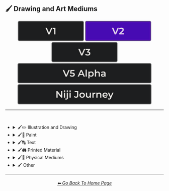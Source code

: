 <h2>🖌 Drawing and Art Mediums</h2>

<div align="center">

[<img src="/Images/Repo_Parts/Buttons/Version_Buttons/button_version_V1_inactive.webp?raw=true" alt="MidJourney V1" height="64" />](/Pages/MJ_V1/Style_Pages/Sphere/Drawing_and_Art_Mediums.md)
[<img src="/Images/Repo_Parts/Buttons/Version_Buttons/button_version_V2_active.webp?raw=true" alt="MidJourney V2" height="64" />](/Pages/MJ_V2/Style_Pages/Sphere/Drawing_and_Art_Mediums.md)
[<img src="/Images/Repo_Parts/Buttons/Version_Buttons/button_version_V3_inactive.webp?raw=true" alt="MidJourney V3" height="64" />](/Pages/MJ_V3/Style_Pages/Sphere/Drawing_and_Art_Mediums.md)
<br>
[<img src="/Images/Repo_Parts/Buttons/Version_Buttons/button_version_V5_Alpha_inactive_half.webp?raw=true" alt="MidJourney V5" height="64" />](/Pages/MJ_V5/Style_Pages/Just_The_Style/Drawing_and_Art_Mediums.md)
[<img src="/Images/Repo_Parts/Buttons/Version_Buttons/button_version_niji_inactive_half.webp?raw=true" alt="Niji Journey" height="64" />](/Pages/Niji_Journey/Style_Pages/Drawing_and_Art_Mediums.md)

</div>

<hr>
<br>


- <details><summary>🖌✏ Illustration and Drawing</summary><p>

  - <details><summary>✏🖼 Drawing Types</summary><p><div align="center">

	| Sketch | Drawing | Doodle |
	| :-: | :-: | :-: |
	| <img src="/Images/MJ_V2/MidJourney_Styles_(sphere)/sphere_drawing.webp?raw=true" width="256" /> | <img src="/Images/MJ_V2/MidJourney_Styles_(sphere)/sphere_sketch.webp?raw=true" width="256" /> | <img src="/Images/MJ_V2/MidJourney_Styles_(sphere)/sphere_Doodle.webp?raw=true" width="256" /> |
	
	<br>

	| Hand-Drawn | Hand-Written | Children’s Drawing |
	| :-: | :-: | :-: |
	| <img src="/Images/MJ_V2/MidJourney_Styles_(sphere)/sphere_hand-drawn.webp?raw=true" width="256" /> | <img src="/Images/MJ_V2/MidJourney_Styles_(sphere)/Wave_10/sphere_Hand-Written.webp?raw=true" width="256" /> | <img src="/Images/MJ_V2/MidJourney_Styles_(sphere)/sphere_Childrens_Drawing.webp?raw=true" width="256" /> |

	<br>

	| Masterpiece |
	| :-: |
	| <img src="/Images/MJ_V2/MidJourney_Styles_(sphere)/sphere_Masterpiece.webp?raw=true" width="256" /> |

	<br>

	| Dot Art | Pointillism | Stipple |
	| :-: | :-: | :-: |
	| <img src="/Images/MJ_V2/MidJourney_Styles_(sphere)/sphere_Dot_Art.webp?raw=true" width="256" /> | <img src="/Images/MJ_V2/MidJourney_Styles_(sphere)/sphere_pointillism.webp?raw=true" width="256" /> | <img src="/Images/MJ_V2/MidJourney_Styles_(sphere)/sphere_Stipple.webp?raw=true" width="256" /> |
	
	<br>

	| Line Art | Crosshatch | Etch-A-Sketch Drawing |
	| :-: | :-: | :-: |
	| <img src="/Images/MJ_V2/MidJourney_Styles_(sphere)/sphere_lineart.webp?raw=true" width="256" /> | <img src="/Images/MJ_V2/MidJourney_Styles_(sphere)/sphere_crosshatch.webp?raw=true" width="256" /> | <img src="/Images/MJ_V2/MidJourney_Styles_(sphere)/Wave_14/sphere_Etch-A-Sketch_Drawing.webp?raw=true" width="256" /> |
	
	<br>

	| Figure Drawing | Caricature |
	| :-: | :-: |
	| <img src="/Images/MJ_V2/MidJourney_Styles_(sphere)/Wave_9/sphere_Figure_drawing.webp?raw=true" width="256" /> | <img src="/Images/MJ_V2/MidJourney_Styles_(sphere)/Wave_11/sphere_Caricature.webp?raw=true" width="256" /> |

	<br>

	| Illustration | Storybook Illustration | Illustrated-Booklet |
	| :-: | :-: | :-: |
	| <img src="/Images/MJ_V2/MidJourney_Styles_(sphere)/sphere_illustration.webp?raw=true" width="256" /> | <img src="/Images/MJ_V2/MidJourney_Styles_(sphere)/sphere_Storybook_Illustration.webp?raw=true" width="256" /> | <img src="/Images/MJ_V2/MidJourney_Styles_(sphere)/sphere_Illustrated-Booklet.webp?raw=true" width="256" /> |

	<br>

	| Whimsical Illustration |
	| :-: |
	| <img src="/Images/MJ_V2/MidJourney_Styles_(sphere)/Wave_10/sphere_Whimsical_Illustration.webp?raw=true" width="256" /> |
	
	<br>

	| Assembly Drawing | Anatomical Drawing | Illuminated Manuscript |
	| :-: | :-: | :-: |
	| <img src="/Images/MJ_V2/MidJourney_Styles_(sphere)/sphere_AssemblyDrawing.webp?raw=true" width="256" /> | <img src="/Images/MJ_V2/MidJourney_Styles_(sphere)/sphere_AnatomicalDrawing.webp?raw=true" width="256" /> | <img src="/Images/MJ_V2/MidJourney_Styles_(sphere)/sphere_IlluminatedManuscript.webp?raw=true" width="256" /> |
	
	<br>

	| Visual Novel | Graphic Novel | Cartographic |
	| :-: | :-: | :-: |
	| <img src="/Images/MJ_V2/MidJourney_Styles_(sphere)/sphere_Visual_Novel.webp?raw=true" width="256" /> | <img src="/Images/MJ_V2/MidJourney_Styles_(sphere)/sphere_Graphic_Novel.webp?raw=true" width="256" /> | <img src="/Images/MJ_V2/MidJourney_Styles_(sphere)/sphere_Cartographic.webp?raw=true" width="256" /> |

	</div></p></details>


  - <details><summary>✏ Pencil and Graphite</summary><p><div align="center">

	| Pencil Art | Graphite | Charcoal Art |
	| :-: | :-: | :-: |
	| <img src="/Images/MJ_V2/MidJourney_Styles_(sphere)/sphere_pencilart.webp?raw=true" width="256" /> | <img src="/Images/MJ_V2/MidJourney_Styles_(sphere)/sphere_Graphite.webp?raw=true" width="256" /> | <img src="/Images/MJ_V2/MidJourney_Styles_(sphere)/sphere_charcoalart.webp?raw=true" width="256" /> |
	
	<br>
	
	| Colored Pencil | Grease Pencil |
	| :-: | :-: |
	| <img src="/Images/MJ_V2/MidJourney_Styles_(sphere)/sphere_coloredpencil.webp?raw=true" width="256" /> | <img src="/Images/MJ_V2/MidJourney_Styles_(sphere)/Wave_11/sphere_Grease_Pencil.webp?raw=true" width="256" /> |

	</div></p></details>


  - <details><summary>✏🖊 Ink</summary><p><div align="center">

	| Ink | Calligraphy | Ballpoint Pen |
	| :-: | :-: | :-: |
	| <img src="/Images/MJ_V2/MidJourney_Styles_(sphere)/sphere_ink.webp?raw=true" width="256" /> | <img src="/Images/MJ_V2/MidJourney_Styles_(sphere)/sphere_calligraphy.webp?raw=true" width="256" /> | <img src="/Images/MJ_V2/MidJourney_Styles_(sphere)/sphere_BallpointPen.webp?raw=true" width="256" /> |
	
	<br>
	
	| Fountain Pen | Fountain Pen Art | Gel Pen |
	| :-: | :-: | :-: |
	| <img src="/Images/MJ_V2/MidJourney_Styles_(sphere)/sphere_FountainPen.webp?raw=true" width="256" /> | <img src="/Images/MJ_V2/MidJourney_Styles_(sphere)/sphere_FountainPenArt.webp?raw=true" width="256" /> | <img src="/Images/MJ_V2/MidJourney_Styles_(sphere)/sphere_GelPen.webp?raw=true" width="256" /> |
	
	<br>

	| Conductive Ink | Flexographic Ink |
	| :-: | :-: |
	| <img src="/Images/MJ_V2/MidJourney_Styles_(sphere)/Wave_11/sphere_Conductive_Ink.webp?raw=true" width="256" /> | <img src="/Images/MJ_V2/MidJourney_Styles_(sphere)/Wave_11/sphere_Flexographic_Ink.webp?raw=true" width="256" /> |
	
	<br>
	
	| India Ink | Iron Gall Ink |
	| :-: | :-: |
	| <img src="/Images/MJ_V2/MidJourney_Styles_(sphere)/Wave_11/sphere_India_Ink.webp?raw=true" width="256" /> | <img src="/Images/MJ_V2/MidJourney_Styles_(sphere)/Wave_11/sphere_Iron_Gall_Ink.webp?raw=true" width="256" /> |
	
	<br>
	
	| Grease Pen | Marker Art |
	| :-: | :-: |
	| <img src="/Images/MJ_V2/MidJourney_Styles_(sphere)/Wave_11/sphere_Grease_Pen.webp?raw=true" width="256" /> | <img src="/Images/MJ_V2/MidJourney_Styles_(sphere)/sphere_markerart.webp?raw=true" width="256" /> |

	<br>
	
	| Dry-Erase Marker | Wet-Erase Marker | Whiteboard |
	| :-: | :-: | :-: |
	| <img src="/Images/MJ_V2/MidJourney_Styles_(sphere)/sphere_Dry-EraseMarker.webp?raw=true" width="256" /> | <img src="/Images/MJ_V2/MidJourney_Styles_(sphere)/sphere_Wet-EraseMarker.webp?raw=true" width="256" /> | <img src="/Images/MJ_V2/MidJourney_Styles_(sphere)/sphere_Whiteboard.webp?raw=true" width="256" /> |

	<br>

	| Viscosity Print |
	| :-: |
	| <img src="/Images/MJ_V2/MidJourney_Styles_(sphere)/Wave_9/sphere_Viscosity_Print.webp?raw=true" width="256" /> |

	</div></p></details>


  - <details><summary>✏🖍 Crayon, Chalk, and Pastel</summary><p><div align="center">

	| Crayon | Chalk | Pastel Art |
	| :-: | :-: | :-: |
	| <img src="/Images/MJ_V2/MidJourney_Styles_(sphere)/sphere_crayon.webp?raw=true" width="256" /> | <img src="/Images/MJ_V2/MidJourney_Styles_(sphere)/sphere_chalk.webp?raw=true" width="256" /> | <img src="/Images/MJ_V2/MidJourney_Styles_(sphere)/sphere_pastelart.webp?raw=true" width="256" /> |
	
	<br>
	
	| Blackboard | Chalkboard | Conte |
	| :-: | :-: | :-: |
	| <img src="/Images/MJ_V2/MidJourney_Styles_(sphere)/sphere_Blackboard.webp?raw=true" width="256" /> | <img src="/Images/MJ_V2/MidJourney_Styles_(sphere)/sphere_Chalkboard.webp?raw=true" width="256" /> | <img src="/Images/MJ_V2/MidJourney_Styles_(sphere)/sphere_conte.webp?raw=true" width="256" /> |

	</div></p></details>

  </p></details>


- <details><summary>🖌🎨 Paint</summary><p>

  - <details><summary>🎨🖼 Painting Types</summary><p><div align="center">

	| Painting | Canvas | Hard Edge Painting |
	| :-: | :-: | :-: |
	| <img src="/Images/MJ_V2/MidJourney_Styles_(sphere)/sphere_painting.webp?raw=true" width="256" /> | <img src="/Images/MJ_V2/MidJourney_Styles_(sphere)/sphere_Canvas.webp?raw=true" width="256" /> | <img src="/Images/MJ_V2/MidJourney_Styles_(sphere)/sphere_hardedgepainting.webp?raw=true" width="256" /> |
	
	<br>

	| Oil Painting | Tempera Painting | Acrylic Painting |
	| :-: | :-: | :-: |
	| <img src="/Images/MJ_V2/MidJourney_Styles_(sphere)/sphere_Oil_Painting.webp?raw=true" width="256" /> | <img src="/Images/MJ_V2/MidJourney_Styles_(sphere)/sphere_Tempera_Painting.webp?raw=true" width="256" /> | <img src="/Images/MJ_V2/MidJourney_Styles_(sphere)/sphere_Acrylic_Painting.webp?raw=true" width="256" /> |
	
	<br>
	
	
	| Watercolor Painting | Gouache Painting | Casein Painting |
	| :-: | :-: | :-: |
	| <img src="/Images/MJ_V2/MidJourney_Styles_(sphere)/sphere_Watercolor_Painting.webp?raw=true" width="256" /> | <img src="/Images/MJ_V2/MidJourney_Styles_(sphere)/sphere_Gouache_Painting.webp?raw=true" width="256" /> | <img src="/Images/MJ_V2/MidJourney_Styles_(sphere)/sphere_Casein_Painting.webp?raw=true" width="256" /> |
	
	<br>

	| Fresco Painting | Easel Painting | Wet Painting |
	| :-: | :-: | :-: |
	| <img src="/Images/MJ_V2/MidJourney_Styles_(sphere)/sphere_Fresco_Painting.webp?raw=true" width="256" /> | <img src="/Images/MJ_V2/MidJourney_Styles_(sphere)/sphere_Easel_Painting.webp?raw=true" width="256" /> | <img src="/Images/MJ_V2/MidJourney_Styles_(sphere)/sphere_Wet_Painting.webp?raw=true" width="256" /> |
	
	<br>
	
	| Detailed Painting | Speedpainting | Faux Painting |
	| :-: | :-: | :-: |
	| <img src="/Images/MJ_V2/MidJourney_Styles_(sphere)/sphere_Detailed_Painting.webp?raw=true" width="256" /> | <img src="/Images/MJ_V2/MidJourney_Styles_(sphere)/sphere_Speedpainting.webp?raw=true" width="256" /> | <img src="/Images/MJ_V2/MidJourney_Styles_(sphere)/sphere_Faux_Painting.webp?raw=true" width="256" /> |

	<br>

	| Color Field Painting | Scroll Painting |
	| :-: | :-: |
	| <img src="/Images/MJ_V2/MidJourney_Styles_(sphere)/sphere_colorfieldpainting.webp?raw=true" width="256" /> | <img src="/Images/MJ_V2/MidJourney_Styles_(sphere)/sphere_ScrollPainting.webp?raw=true" width="256" /> |

	<br>

	| Still Life | Still-Life |
	| :-: | :-: |
	| <img src="/Images/MJ_V2/MidJourney_Styles_(sphere)/sphere_Still_Life.webp?raw=true" width="256" /> | <img src="/Images/MJ_V2/MidJourney_Styles_(sphere)/sphere_still-life.webp?raw=true" width="256" /> |
	
	<br>

	| Fine Art | Modern Art |
	| :-: | :-: |
	| <img src="/Images/MJ_V2/MidJourney_Styles_(sphere)/sphere_FineArt.webp?raw=true" width="256" /> | <img src="/Images/MJ_V2/MidJourney_Styles_(sphere)/sphere_modernart.webp?raw=true" width="256" /> |
	
		
	<br>

	| Brushwork | Paintwork | Impasto |
	| :-: | :-: | :-: |
	| <img src="/Images/MJ_V2/MidJourney_Styles_(sphere)/sphere_Brushwork.webp?raw=true" width="256" /> | <img src="/Images/MJ_V2/MidJourney_Styles_(sphere)/Wave_12/sphere_Paintwork.webp?raw=true" width="256" /> | <img src="/Images/MJ_V2/MidJourney_Styles_(sphere)/Wave_14/sphere_Impasto.webp?raw=true" width="256" /> |

	<br>

	| Matte Painting | Encaustic Painting | Gond Painting |
	| :-: | :-: | :-: |
	| <img src="/Images/MJ_V2/MidJourney_Styles_(sphere)/Wave_10/sphere_Matte_Painting.webp?raw=true" width="256" /> | <img src="/Images/MJ_V2/MidJourney_Styles_(sphere)/Wave_11/sphere_Encaustic_Painting.webp?raw=true" width="256" /> | <img src="/Images/MJ_V2/MidJourney_Styles_(sphere)/Wave_11/sphere_Gond_Painting.webp?raw=true" width="256" /> |
	
	<br>

	| Chinese Painting | Ancient Roman Painting | Romanesque Painting |
	| :-: | :-: | :-: |
	| <img src="/Images/MJ_V2/MidJourney_Styles_(sphere)/sphere_Chinese_Painting.webp?raw=true" width="256" /> | <img src="/Images/MJ_V2/MidJourney_Styles_(sphere)/Wave_12/sphere_Ancient_Roman_Painting.webp?raw=true" width="256" /> | <img src="/Images/MJ_V2/MidJourney_Styles_(sphere)/Wave_12/sphere_Romanesque_Painting.webp?raw=true" width="256" /> |

	<br>

	| Tibetan Painting | Japanese Painting |
	| :-: | :-: |
	| <img src="/Images/MJ_V2/MidJourney_Styles_(sphere)/sphere_Tibetan_Painting.webp?raw=true" width="256" /> | <img src="/Images/MJ_V2/MidJourney_Styles_(sphere)/Wave_14/sphere_Japanese_Painting.webp?raw=true" width="256" /> |

	<br>

	| Warli Painting | Fayum Portrait | Caravaggio Painting |
	| :-: | :-: | :-: |
	| <img src="/Images/MJ_V2/MidJourney_Styles_(sphere)/Wave_11/sphere_Warli_Painting.webp?raw=true" width="256" /> | <img src="/Images/MJ_V2/MidJourney_Styles_(sphere)/Wave_12/sphere_Fayum_Portrait.webp?raw=true" width="256" /> | <img src="/Images/MJ_V2/MidJourney_Styles_(sphere)/Wave_14/sphere_Caravaggio_Painting.webp?raw=true" width="256" /> |
	
	<br>
	
	| Madhubani Painting | Kalamkari Painting | Phad Painting |
	| :-: | :-: | :-: |
	| <img src="/Images/MJ_V2/MidJourney_Styles_(sphere)/Wave_14/sphere_Madhubani_Painting.webp?raw=true" width="256" /> | <img src="/Images/MJ_V2/MidJourney_Styles_(sphere)/Wave_14/sphere_Kalamkari_Painting.webp?raw=true" width="256" /> | <img src="/Images/MJ_V2/MidJourney_Styles_(sphere)/Wave_14/sphere_Phad_Painting.webp?raw=true" width="256" /> |

	<br>

	| Paper-Marbling | Hydro-Dipping | Hydrodipped |
	| :-: | :-: | :-: |
	| <img src="/Images/MJ_V2/MidJourney_Styles_(sphere)/sphere_Paper-Marbling.webp?raw=true" width="256" /> | <img src="/Images/MJ_V2/MidJourney_Styles_(sphere)/sphere_Hydro-Dipping.webp?raw=true" width="256" /> | <img src="/Images/MJ_V2/MidJourney_Styles_(sphere)/sphere_Hydrodipped.webp?raw=true" width="256" /> |

	<br>
	
	| Panel Painting | Sand Painting |
	| :-: | :-: |
	| <img src="/Images/MJ_V2/MidJourney_Styles_(sphere)/sphere_Panel_Painting.webp?raw=true" width="256" /> | <img src="/Images/MJ_V2/MidJourney_Styles_(sphere)/sphere_Sand_Painting.webp?raw=true" width="256" /> |
	
	<br>
	
	| Plein-Air Painting | Action Painting | Miniature Painting |
	| :-: | :-: | :-: |
	| <img src="/Images/MJ_V2/MidJourney_Styles_(sphere)/sphere_Plein-Air_Painting.webp?raw=true" width="256" /> | <img src="/Images/MJ_V2/MidJourney_Styles_(sphere)/sphere_Action_Painting.webp?raw=true" width="256" /> | <img src="/Images/MJ_V2/MidJourney_Styles_(sphere)/sphere_Miniature_Painting.webp?raw=true" width="256" /> |
	
	<br>

	| Artwork | Mural | Street Art |
	| :-: | :-: | :-: |
	| <img src="/Images/MJ_V2/MidJourney_Styles_(sphere)/sphere_Artwork.webp?raw=true" width="256" /> | <img src="/Images/MJ_V2/MidJourney_Styles_(sphere)/sphere_Mural.webp?raw=true" width="256" /> | <img src="/Images/MJ_V2/MidJourney_Styles_(sphere)/sphere_Street_Art.webp?raw=true" width="256" /> |
	
	<br>
	
	| Cave Art | Rock Art | Sandpainting |
	| :-: | :-: | :-: |
	| <img src="/Images/MJ_V2/MidJourney_Styles_(sphere)/sphere_RockArt.webp?raw=true" width="256" /> | <img src="/Images/MJ_V2/MidJourney_Styles_(sphere)/sphere_CaveArt.webp?raw=true" width="256" /> | <img src="/Images/MJ_V2/MidJourney_Styles_(sphere)/Wave_9/sphere_Sandpainting.webp?raw=true" width="256" /> |

	<br>
	
	| Easter Egg | Egg Decorating |
	| :-: | :-: |
	| <img src="/Images/MJ_V2/MidJourney_Styles_(sphere)/sphere_EasterEgg.webp?raw=true" width="256" /> | <img src="/Images/MJ_V2/MidJourney_Styles_(sphere)/sphere_EggDecorating.webp?raw=true" width="256" /> |

	</div></p></details>


  - <details><summary>🎨 Paint Types</summary><p><div align="center">

	| Paint | Oil Paint | Tempera Paint |
	| :-: | :-: | :-: |
	| <img src="/Images/MJ_V2/MidJourney_Styles_(sphere)/sphere_paint.webp?raw=true" width="256" /> | <img src="/Images/MJ_V2/MidJourney_Styles_(sphere)/sphere_oilpaint.webp?raw=true" width="256" /> | <img src="/Images/MJ_V2/MidJourney_Styles_(sphere)/sphere_temperapaint.webp?raw=true" width="256" /> |
	
	<br>
	
	| Acrylic Paint | Gouache Paint | Watercolor |
	| :-: | :-: | :-: |
	| <img src="/Images/MJ_V2/MidJourney_Styles_(sphere)/sphere_acrylicpaint.webp?raw=true" width="256" /> | <img src="/Images/MJ_V2/MidJourney_Styles_(sphere)/sphere_gouachepaint.webp?raw=true" width="256" /> | <img src="/Images/MJ_V2/MidJourney_Styles_(sphere)/sphere_watercolor.webp?raw=true" width="256" /> |
	
	<br>

	| Wet Paint | Dripping Paint | Splatter Paint |
	| :-: | :-: | :-: |
	| <img src="/Images/MJ_V2/MidJourney_Styles_(sphere)/sphere_WetPaint.webp?raw=true" width="256" /> | <img src="/Images/MJ_V2/MidJourney_Styles_(sphere)/sphere_DrippingPaint.webp?raw=true" width="256" /> | <img src="/Images/MJ_V2/MidJourney_Styles_(sphere)/sphere_SplatterPaint.webp?raw=true" width="256" /> |
	
	<br>

	| Graffiti | Stencil Graffiti | Graffiti Tag |
	| :-: | :-: | :-: |
	| <img src="/Images/MJ_V2/MidJourney_Styles_(sphere)/sphere_Graffiti.webp?raw=true" width="256" /> | <img src="/Images/MJ_V2/MidJourney_Styles_(sphere)/sphere_Stencil_Graffiti.webp?raw=true" width="256" /> | <img src="/Images/MJ_V2/MidJourney_Styles_(sphere)/Wave_10/sphere_Graffiti_Tag.webp?raw=true" width="256" /> |

	<br>

	| Airbrush | 1980s Airbrush Art | Puffy Paint |
	| :-: | :-: | :-: |
	| <img src="/Images/MJ_V2/MidJourney_Styles_(sphere)/sphere_airbrush.webp?raw=true" width="256" /> | <img src="/Images/MJ_V2/MidJourney_Styles_(sphere)/sphere_1980sairbrushart.webp?raw=true" width="256" /> | <img src="/Images/MJ_V2/MidJourney_Styles_(sphere)/sphere_puffypaint.webp?raw=true" width="256" /> |
	
	<br>
	
	| Spray | Spray Paint | Glass Paint |
	| :-: | :-: | :-: |
	| <img src="/Images/MJ_V2/MidJourney_Styles_(sphere)/sphere_Spray.webp?raw=true" width="256" /> | <img src="/Images/MJ_V2/MidJourney_Styles_(sphere)/sphere_spraypaint.webp?raw=true" width="256" /> | <img src="/Images/MJ_V2/MidJourney_Styles_(sphere)/sphere_glasspaint.webp?raw=true" width="256" /> |
	
	<br>

	| Blacklight Paint | Casein Paint | Coffee Paint |
	| :-: | :-: | :-: |
	| <img src="/Images/MJ_V2/MidJourney_Styles_(sphere)/Wave_11/sphere_Blacklight_Paint.webp?raw=true" width="256" /> | <img src="/Images/MJ_V2/MidJourney_Styles_(sphere)/Wave_11/sphere_Casein_Paint.webp?raw=true" width="256" /> | <img src="/Images/MJ_V2/MidJourney_Styles_(sphere)/sphere_Coffee_Paint.webp?raw=true" width="256" /> |

	</div></p></details>

  </p></details>


- <details><summary>🖌🔠 Text</summary><p><div align="center">

	| Text | Typeface | Font |
	| :-: | :-: | :-: |
	| <img src="/Images/MJ_V2/MidJourney_Styles_(sphere)/sphere_Text.webp?raw=true" width="256" /> | <img src="/Images/MJ_V2/MidJourney_Styles_(sphere)/sphere_Typeface.webp?raw=true" width="256" /> | <img src="/Images/MJ_V2/MidJourney_Styles_(sphere)/sphere_Font.webp?raw=true" width="256" /> |

	<br>

	| Letters | Written Letters | Written Letters "Hello" |
	| :-: | :-: | :-: |
	| <img src="/Images/MJ_V2/MidJourney_Styles_(sphere)/sphere_Letters.webp?raw=true" width="256" /> | <img src="/Images/MJ_V2/MidJourney_Styles_(sphere)/sphere_Written_Letters.webp?raw=true" width="256" /> | <img src="/Images/MJ_V2/MidJourney_Styles_(sphere)/sphere_Written_Letters_Hello.webp?raw=true" width="256" /> |
	
	<br>
	
	| Written Words | Written Words "Hello" |
	| :-: | :-: |
	| <img src="/Images/MJ_V2/MidJourney_Styles_(sphere)/sphere_Written_Words.webp?raw=true" width="256" /> | <img src="/Images/MJ_V2/MidJourney_Styles_(sphere)/sphere_Written_Words_Hello.webp?raw=true" width="256" /> |
	
	<br>
	
	| Words | Words "Hello" |
	| :-: | :-: |
	| <img src="/Images/MJ_V2/MidJourney_Styles_(sphere)/sphere_Words.webp?raw=true" width="256" /> | <img src="/Images/MJ_V2/MidJourney_Styles_(sphere)/sphere_Words_Hello.webp?raw=true" width="256" /> |
	
	<br>
	
	| Lexemes | Lexemes "Hello" | Graphemes |
	| :-: | :-: | :-: |
	| <img src="/Images/MJ_V2/MidJourney_Styles_(sphere)/sphere_Lexemes.webp?raw=true" width="256" /> | <img src="/Images/MJ_V2/MidJourney_Styles_(sphere)/sphere_Lexemes_Hello.webp?raw=true" width="256" /> | <img src="/Images/MJ_V2/MidJourney_Styles_(sphere)/sphere_Graphemes.webp?raw=true" width="256" /> |

	<br>
	
	| Says | Says Hello | Says "Hello" |
	| :-: | :-: | :-: |
	| <img src="/Images/MJ_V2/MidJourney_Styles_(sphere)/sphere_Says.webp?raw=true" width="256" /> | <img src="/Images/MJ_V2/MidJourney_Styles_(sphere)/sphere_SaysHello.webp?raw=true" width="256" /> | <img src="/Images/MJ_V2/MidJourney_Styles_(sphere)/sphere_SaysHello (2).webp?raw=true" width="256" /> |
	
	<br>
	
	| Says 'Hello' | Caption | Caption "Hello" |
	| :-: | :-: | :-: |
	| <img src="/Images/MJ_V2/MidJourney_Styles_(sphere)/sphere_SaysHello (3).webp?raw=true" width="256" /> | <img src="/Images/MJ_V2/MidJourney_Styles_(sphere)/sphere_Caption.webp?raw=true" width="256" /> | <img src="/Images/MJ_V2/MidJourney_Styles_(sphere)/sphere_Caption_Hello.webp?raw=true" width="256" /> |

	</div></p></details>


- <details><summary>🖌🖨 Printed Material</summary><p>

  - <details><summary>🖨📄 Print Types</summary><p><div align="center">

	| Print | Printed | 3D Printed |
	| :-: | :-: | :-: |
	| <img src="/Images/MJ_V2/MidJourney_Styles_(sphere)/Wave_11/sphere_Print.webp?raw=true" width="256" /> | <img src="/Images/MJ_V2/MidJourney_Styles_(sphere)/Wave_11/sphere_Printed.webp?raw=true" width="256" /> | <img src="/Images/MJ_V2/MidJourney_Styles_(sphere)/Wave_11/sphere_3D_Printed.webp?raw=true" width="256" /> |
	
	<br>
	
	| Inkjet Printed | Laser Printed |
	| :-: | :-: |
	| <img src="/Images/MJ_V2/MidJourney_Styles_(sphere)/Wave_11/sphere_Inkjet_Printed.webp?raw=true" width="256" /> | <img src="/Images/MJ_V2/MidJourney_Styles_(sphere)/Wave_11/sphere_Laser_Printed.webp?raw=true" width="256" /> |
	
	<br>

	| Edge-To-Edge Photographic Print |
	| :-: |
	| <img src="/Images/MJ_V2/MidJourney_Styles_(sphere)/Wave_14/sphere_Edge-To-Edge_Photographic_Print.webp?raw=true" width="256" /> |

	<br>

	| Concept Art | Logo |
	| :-: | :-: |
	| <img src="/Images/MJ_V2/MidJourney_Styles_(sphere)/sphere_conceptart.webp?raw=true" width="256" /> | <img src="/Images/MJ_V2/MidJourney_Styles_(sphere)/sphere_logo.webp?raw=true" width="256" /> |
	
	<br>

	| Album Art |
	| :-: |
	| <img src="/Images/MJ_V2/MidJourney_Styles_(sphere)/sphere_Album_Art.webp?raw=true" width="256" /> |
	
	<br>

	| Newspaper | Newsprint |
	| :-: | :-: |
	| <img src="/Images/MJ_V2/MidJourney_Styles_(sphere)/sphere_newspaper.webp?raw=true" width="256" /> | <img src="/Images/MJ_V2/MidJourney_Styles_(sphere)/sphere_Newsprint.webp?raw=true" width="256" /> |

	<br>
	
	| Risograph | Lithography | Flexography |
	| :-: | :-: | :-: |
	| <img src="/Images/MJ_V2/MidJourney_Styles_(sphere)/sphere_risograph.webp?raw=true" width="256" /> | <img src="/Images/MJ_V2/MidJourney_Styles_(sphere)/sphere_lithography.webp?raw=true" width="256" /> | <img src="/Images/MJ_V2/MidJourney_Styles_(sphere)/Wave_9/sphere_Flexography.webp?raw=true" width="256" /> |

	<br>

	| Transfer Printing | Monotype |
	| :-: | :-: |
	| <img src="/Images/MJ_V2/MidJourney_Styles_(sphere)/Wave_9/sphere_Transfer_Printing.webp?raw=true" width="256" /> | <img src="/Images/MJ_V2/MidJourney_Styles_(sphere)/Wave_14/sphere_Monotype.webp?raw=true" width="256" /> |

	<br>
	
	| Blueprint | Sticker | Watermark |
	| :-: | :-: | :-: |
	| <img src="/Images/MJ_V2/MidJourney_Styles_(sphere)/sphere_blueprint.webp?raw=true" width="256" /> | <img src="/Images/MJ_V2/MidJourney_Styles_(sphere)/sphere_Sticker.webp?raw=true" width="256" /> | <img src="/Images/MJ_V2/MidJourney_Styles_(sphere)/sphere_Watermark.webp?raw=true" width="256" /> |
	
	<br>
	
	| Barcode | QR Code |
	| :-: | :-: |
	| <img src="/Images/MJ_V2/MidJourney_Styles_(sphere)/sphere_Barcode.webp?raw=true" width="256" /> | <img src="/Images/MJ_V2/MidJourney_Styles_(sphere)/sphere_QR_Code.webp?raw=true" width="256" /> |

	</div></p></details>


  - <details><summary>🖨🟫 Block Printing</summary><p><div align="center">

	| Block Printing |
	| :-: |
	| <img src="/Images/MJ_V2/MidJourney_Styles_(sphere)/sphere_blockprinting.webp?raw=true" width="256" /> |

	<br>

	| Bagh Print | Bagru Print |
	| :-: | :-: |
	| <img src="/Images/MJ_V2/MidJourney_Styles_(sphere)/Wave_9/sphere_Bagh_Print.webp?raw=true" width="256" /> | <img src="/Images/MJ_V2/MidJourney_Styles_(sphere)/Wave_9/sphere_Bagru_Print.webp?raw=true" width="256" /> |

	</div></p></details>

  - <details><summary>🖨🃏 Cards and Stamps</summary><p><div align="center">

	| Stamp | Postage Stamp | Business Card |
	| :-: | :-: | :-: |
	| <img src="/Images/MJ_V2/MidJourney_Styles_(sphere)/sphere_stamp.webp?raw=true" width="256" /> | <img src="/Images/MJ_V2/MidJourney_Styles_(sphere)/sphere_PostageStamp.webp?raw=true" width="256" /> | <img src="/Images/MJ_V2/MidJourney_Styles_(sphere)/sphere_Business_Card.webp?raw=true" width="256" /> |
	
	<br>
	
	| Pokemon Card | Pokémon Card | Tarot Card |
	| :-: | :-: | :-: |
	| <img src="/Images/MJ_V2/MidJourney_Styles_(sphere)/sphere_Pokemon_Card.webp?raw=true" width="256" /> | <img src="/Images/MJ_V2/MidJourney_Styles_(sphere)/sphere_Pokemon_Card (2).webp?raw=true" width="256" /> | <img src="/Images/MJ_V2/MidJourney_Styles_(sphere)/Wave_14/sphere_Tarot_Card.webp?raw=true" width="256" /> |

	</div></p></details>


  - <details><summary>🖨📚 Books and Posters</summary><p><div align="center">

	| Magazine | Comic Book | Underground Comix |
	| :-: | :-: | :-: |
	| <img src="/Images/MJ_V2/MidJourney_Styles_(sphere)/sphere_magazine.webp?raw=true" width="256" /> | <img src="/Images/MJ_V2/MidJourney_Styles_(sphere)/sphere_ComicBook.webp?raw=true" width="256" /> | <img src="/Images/MJ_V2/MidJourney_Styles_(sphere)/Wave_14/sphere_Underground_Comix.webp?raw=true" width="256" /> |
	
	<br>
	
	| Pop-up Book | Kids Book |
	| :-: | :-: |
	| <img src="/Images/MJ_V2/MidJourney_Styles_(sphere)/sphere_Pop-up_Book.webp?raw=true" width="256" /> | <img src="/Images/MJ_V2/MidJourney_Styles_(sphere)/Wave_10/sphere_Kids_Book.webp?raw=true" width="256" /> |

	<br>

	| Booklet | Instruction Manual | IKEA Guide |
	| :-: | :-: | :-: |
	| <img src="/Images/MJ_V2/MidJourney_Styles_(sphere)/sphere_Booklet.webp?raw=true" width="256" /> | <img src="/Images/MJ_V2/MidJourney_Styles_(sphere)/Wave_9/sphere_Instruction_Manual.webp?raw=true" width="256" /> | <img src="/Images/MJ_V2/MidJourney_Styles_(sphere)/Wave_9/sphere_IKEA_Guide.webp?raw=true" width="256" /> |

	<br>

	| Poster | Movie Poster | Concert Poster |
	| :-: | :-: | :-: |
	| <img src="/Images/MJ_V2/MidJourney_Styles_(sphere)/sphere_Poster.webp?raw=true" width="256" /> | <img src="/Images/MJ_V2/MidJourney_Styles_(sphere)/sphere_Movie_Poster.webp?raw=true" width="256" /> | <img src="/Images/MJ_V2/MidJourney_Styles_(sphere)/sphere_Concert_Poster.webp?raw=true" width="256" /> |

	</div></p></details>

  </p></details>


- <details><summary>🖌🎲 Physical Mediums</summary><p>

  - <details><summary>🎲📄 Origami</summary><p><div align="center">

	| Origami | Rigid Origami | Modular Origami |
	| :-: | :-: | :-: |
	| <img src="/Images/MJ_V2/MidJourney_Styles_(sphere)/sphere_Origami.webp?raw=true" width="256" /> | <img src="/Images/MJ_V2/MidJourney_Styles_(sphere)/sphere_RigidOrigami.webp?raw=true" width="256" /> | <img src="/Images/MJ_V2/MidJourney_Styles_(sphere)/sphere_ModularOrigami.webp?raw=true" width="256" /> |
	
	<br>
	
	| Kirigami | Moneygami | Wet-Folding |
	| :-: | :-: | :-: |
	| <img src="/Images/MJ_V2/MidJourney_Styles_(sphere)/sphere_Kirigami.webp?raw=true" width="256" /> | <img src="/Images/MJ_V2/MidJourney_Styles_(sphere)/sphere_Moneygami.webp?raw=true" width="256" /> | <img src="/Images/MJ_V2/MidJourney_Styles_(sphere)/sphere_Wet-Folding.webp?raw=true" width="256" /> |
	
	<br>
	
	| Iris-Folding | Chinese Paper Art | Sonobe |
	| :-: | :-: | :-: |
	| <img src="/Images/MJ_V2/MidJourney_Styles_(sphere)/sphere_Iris-Folding.webp?raw=true" width="256" /> | <img src="/Images/MJ_V2/MidJourney_Styles_(sphere)/sphere_Chinese_Paper_Art.webp?raw=true" width="256" /> | <img src="/Images/MJ_V2/MidJourney_Styles_(sphere)/sphere_Sonobe.webp?raw=true" width="256" /> 

	</div></p></details>


  - <details><summary>🎲🀣 Mosaic</summary><p><div align="center">

	| Mosaic | Micromosaic | Glass Mosaic |
	| :-: | :-: | :-: |
	| <img src="/Images/MJ_V2/MidJourney_Styles_(sphere)/sphere_Mosaic.webp?raw=true" width="256" /> | <img src="/Images/MJ_V2/MidJourney_Styles_(sphere)/sphere_Micromosaic.webp?raw=true" width="256" /> | <img src="/Images/MJ_V2/MidJourney_Styles_(sphere)/sphere_GlassMosaic.webp?raw=true" width="256" /> |
	
	<br>
	
	| Photographic Mosaic | Impressionist Mosaic |
	| :-: | :-: |
	| <img src="/Images/MJ_V2/MidJourney_Styles_(sphere)/sphere_PhotographicMosaic.webp?raw=true" width="256" /> | <img src="/Images/MJ_V2/MidJourney_Styles_(sphere)/sphere_ImpressionistMosaic.webp?raw=true" width="256" /> |

	<br>

	| Pietra Dura | Encaustic Tile |
	| :-: | :-: |
	| <img src="/Images/MJ_V2/MidJourney_Styles_(sphere)/Wave_9/sphere_Pietra_Dura.webp?raw=true" width="256" /> | <img src="/Images/MJ_V2/MidJourney_Styles_(sphere)/Wave_9/sphere_Encaustic_Tile.webp?raw=true" width="256" /> |

	<br>
	
	| Ancient Roman Mosaic |
	| :-: |
	| <img src="/Images/MJ_V2/MidJourney_Styles_(sphere)/Wave_12/sphere_Ancient_Roman_Mosaic.webp?raw=true" width="256" /> |

	</div></p></details>


  - <details><summary>🎲🖼 Framed, Banner, and Decal</summary><p><div align="center">

	| Frame | Framed |
	| :-: | :-: |
	| <img src="/Images/MJ_V2/MidJourney_Styles_(sphere)/sphere_Frame.webp?raw=true" width="256" /> | <img src="/Images/MJ_V2/MidJourney_Styles_(sphere)/sphere_Framed.webp?raw=true" width="256" /> |
	
	<br>
	
	| Wooden Frame | Wooden Framed |
	| :-: | :-: |
	| <img src="/Images/MJ_V2/MidJourney_Styles_(sphere)/sphere_WoodenFrame.webp?raw=true" width="256" /> | <img src="/Images/MJ_V2/MidJourney_Styles_(sphere)/sphere_WoodenFramed.webp?raw=true" width="256" /> |
	
	<br>
	
	| Banner |
	| :-: |
	| <img src="/Images/MJ_V2/MidJourney_Styles_(sphere)/sphere_Banner.webp?raw=true" width="256" /> |

	<br>

	| Sign | Signage |
	| :-: | :-: |
	| <img src="/Images/MJ_V2/MidJourney_Styles_(sphere)/Wave_13/sphere_Sign.webp?raw=true" width="256" /> | <img src="/Images/MJ_V2/MidJourney_Styles_(sphere)/sphere_Signage.webp?raw=true" width="256" /> |

	<br>

	| Decal | Wall Decal |
	| :-: | :-: |
	| <img src="/Images/MJ_V2/MidJourney_Styles_(sphere)/Wave_13/sphere_Decal.webp?raw=true" width="256" /> | <img src="/Images/MJ_V2/MidJourney_Styles_(sphere)/sphere_WallDecal.webp?raw=true" width="256" /> |

	<br>
	
	| Tapestry | Bayeux Tapestry | In The Style of Bayeux Tapestry |
	| :-: | :-: | :-: |
	| <img src="/Images/MJ_V2/MidJourney_Styles_(sphere)/Wave_12/sphere_Tapestry.webp?raw=true" width="256" /> | <img src="/Images/MJ_V2/MidJourney_Styles_(sphere)/Wave_12/sphere_Bayeux_Tapestry.webp?raw=true" width="256" /> | <img src="/Images/MJ_V2/MidJourney_Styles_(sphere)/Wave_12/sphere_in_the_style_of_Bayeux_Tapestry.webp?raw=true" width="256" /> |
	
	<br>
	
	| Minoan Mural |
	| :-: |
	| <img src="/Images/MJ_V2/MidJourney_Styles_(sphere)/Wave_12/sphere_Minoan_Mural.webp?raw=true" width="256" /> |

	</div></p></details>

  - <details><summary>🎲🗿 Carving, Etching, and Modeling</summary><p><div align="center">

	| Carving | Pyrography | Etching |
	| :-: | :-: | :-: |
	| <img src="/Images/MJ_V2/MidJourney_Styles_(sphere)/sphere_Carving.webp?raw=true" width="256" /> | <img src="/Images/MJ_V2/MidJourney_Styles_(sphere)/sphere_Pyrography.webp?raw=true" width="256" /> | <img src="/Images/MJ_V2/MidJourney_Styles_(sphere)/sphere_etching.webp?raw=true" width="256" /> |
	
	<br>

	| Model | Modeling |
	| :-: | :-: |
	| <img src="/Images/MJ_V2/MidJourney_Styles_(sphere)/Wave_9/sphere_Model.webp?raw=true" width="256" /> | <img src="/Images/MJ_V2/MidJourney_Styles_(sphere)/Wave_9/sphere_Modeling.webp?raw=true" width="256" /> |

	<br>

	| Sculpture | Mayan Sculpture |
	| :-: | :-: |
	| <img src="/Images/MJ_V2/MidJourney_Styles_(sphere)/Wave_14/sphere_Sculpture.webp?raw=true" width="256" /> | <img src="/Images/MJ_V2/MidJourney_Styles_(sphere)/Wave_12/sphere_Mayan_Sculpture.webp?raw=true" width="256" /> |

	<br>
	
	| Whittling | Woodcut |
	| :-: | :-: |
	| <img src="/Images/MJ_V2/MidJourney_Styles_(sphere)/sphere_Whittling.webp?raw=true" width="256" /> | <img src="/Images/MJ_V2/MidJourney_Styles_(sphere)/Wave_14/sphere_Woodcut.webp?raw=true" width="256" /> |

	<br>

	| Wood-Carving | Woodturning |
	| :-: | :-: |
	| <img src="/Images/MJ_V2/MidJourney_Styles_(sphere)/sphere_Wood-Carving.webp?raw=true" width="256" /> | <img src="/Images/MJ_V2/MidJourney_Styles_(sphere)/Wave_9/sphere_Woodturning.webp?raw=true" width="256" /> |

	<br>

	| Chip-Carving | Chip-Work |
	| :-: | :-: |
	| <img src="/Images/MJ_V2/MidJourney_Styles_(sphere)/sphere_Chip-Carving.webp?raw=true" width="256" /> | <img src="/Images/MJ_V2/MidJourney_Styles_(sphere)/sphere_Chip-Work.webp?raw=true" width="256" /> |
	
	<br>
	
	| Chainsaw-Carving | Lath Art | Laser-Cut |
	| :-: | :-: | :-: |
	| <img src="/Images/MJ_V2/MidJourney_Styles_(sphere)/Wave_11/sphere_Chainsaw-Carving.webp?raw=true" width="256" /> | <img src="/Images/MJ_V2/MidJourney_Styles_(sphere)/Wave_11/sphere_Lath_Art.webp?raw=true" width="256" /> | <img src="/Images/MJ_V2/MidJourney_Styles_(sphere)/Wave_12/sphere_Laser-Cut.webp?raw=true" width="256" /> |

	<br>

	| Bentwood | Woodblock Print | Intarsia |
	| :-: | :-: | :-: |
	| <img src="/Images/MJ_V2/MidJourney_Styles_(sphere)/Wave_9/sphere_Bentwood.webp?raw=true" width="256" /> | <img src="/Images/MJ_V2/MidJourney_Styles_(sphere)/Wave_9/sphere_Woodblock_Print.webp?raw=true" width="256" /> | <img src="/Images/MJ_V2/MidJourney_Styles_(sphere)/Wave_9/sphere_Intarsia.webp?raw=true" width="256" /> |


	<br>

	| Marquetry | Wood Marquetry | Straw Marquetry |
	| :-: | :-: | :-: |
	| <img src="/Images/MJ_V2/MidJourney_Styles_(sphere)/Wave_9/sphere_Marquetry.webp?raw=true" width="256" /> | <img src="/Images/MJ_V2/MidJourney_Styles_(sphere)/sphere_Wood_Marquetry.webp?raw=true" width="256" /> | <img src="/Images/MJ_V2/MidJourney_Styles_(sphere)/sphere_Straw_Marquetry.webp?raw=true" width="256" /> |

	<br>

	| Scrimshaw | Sgraffito |
	| :-: | :-: |
	| <img src="/Images/MJ_V2/MidJourney_Styles_(sphere)/sphere_Scrimshaw.webp?raw=true" width="256" /> | <img src="/Images/MJ_V2/MidJourney_Styles_(sphere)/sphere_Sgraffito.webp?raw=true" width="256" /> |

	<br>

	| Hardstone Carving | Leather Crafting |
	| :-: | :-: |
	| <img src="/Images/MJ_V2/MidJourney_Styles_(sphere)/sphere_Hardstone_Carving.webp?raw=true" width="256" /> | <img src="/Images/MJ_V2/MidJourney_Styles_(sphere)/sphere_Leather_Crafting.webp?raw=true" width="256" /> |

	<br>

	| Bejeweled | Engraved Gem | Lapidary |
	| :-: | :-: | :-: |
	| <img src="/Images/MJ_V2/MidJourney_Styles_(sphere)/sphere_Bejeweled.webp?raw=true" width="256" /> | <img src="/Images/MJ_V2/MidJourney_Styles_(sphere)/sphere_Engraved_Gem.webp?raw=true" width="256" /> | <img src="/Images/MJ_V2/MidJourney_Styles_(sphere)/sphere_Lapidary.webp?raw=true" width="256" /> |

	<br>
	
	| Relief-Carving | Ice-Carving | Intaglio |
	| :-: | :-: | :-: |
	| <img src="/Images/MJ_V2/MidJourney_Styles_(sphere)/sphere_Relief-Carving.webp?raw=true" width="256" /> | <img src="/Images/MJ_V2/MidJourney_Styles_(sphere)/sphere_Ice-Carving.webp?raw=true" width="256" /> | <img src="/Images/MJ_V2/MidJourney_Styles_(sphere)/sphere_Intaglio.webp?raw=true" width="256" /> |

	<br>

	| Drypoint | Metalcut | Photogravure |
	| :-: | :-: | :-: |
	| <img src="/Images/MJ_V2/MidJourney_Styles_(sphere)/Wave_9/sphere_Drypoint.webp?raw=true" width="256" /> | <img src="/Images/MJ_V2/MidJourney_Styles_(sphere)/Wave_9/sphere_Metalcut.webp?raw=true" width="256" /> | <img src="/Images/MJ_V2/MidJourney_Styles_(sphere)/Wave_14/sphere_Photogravure.webp?raw=true" width="256" /> |

	<br>
	
	| Lacquer | Carved Lacquer |
	| :-: | :-: |
	| <img src="/Images/MJ_V2/MidJourney_Styles_(sphere)/sphere_Lacquer.webp?raw=true" width="256" /> | <img src="/Images/MJ_V2/MidJourney_Styles_(sphere)/sphere_CarvedLacquer.webp?raw=true" width="256" /> |
	
	<br>
	
	| Papercutting | Paper Model | Paper-Mache |
	| :-: | :-: | :-: |
	| <img src="/Images/MJ_V2/MidJourney_Styles_(sphere)/sphere_Papercutting.webp?raw=true" width="256" /> | <img src="/Images/MJ_V2/MidJourney_Styles_(sphere)/sphere_Paper_Model.webp?raw=true" width="256" /> | <img src="/Images/MJ_V2/MidJourney_Styles_(sphere)/sphere_Paper-Mache.webp?raw=true" width="256" /> |
	
	<br>

	| Stencil | Decoupage |
	| :-: | :-: |
	| <img src="/Images/MJ_V2/MidJourney_Styles_(sphere)/sphere_Stencil.webp?raw=true" width="256" /> | <img src="/Images/MJ_V2/MidJourney_Styles_(sphere)/Wave_14/sphere_Decoupage.webp?raw=true" width="256" /> |

	<br>

	| String-Art | Fretwork | Card |
	| :-: | :-: | :-: |
	| <img src="/Images/MJ_V2/MidJourney_Styles_(sphere)/sphere_String-Art.webp?raw=true" width="256" /> | <img src="/Images/MJ_V2/MidJourney_Styles_(sphere)/sphere_Fretwork.webp?raw=true" width="256" /> | <img src="/Images/MJ_V2/MidJourney_Styles_(sphere)/sphere_Card.webp?raw=true" width="256" /> |

	<br>
	
	| Mezzotint | Aquatint | Linocut |
	| :-: | :-: | :-: |
	| <img src="/Images/MJ_V2/MidJourney_Styles_(sphere)/sphere_Mezzotint.webp?raw=true" width="256" /> | <img src="/Images/MJ_V2/MidJourney_Styles_(sphere)/sphere_Aquatint.webp?raw=true" width="256" /> | <img src="/Images/MJ_V2/MidJourney_Styles_(sphere)/sphere_Linocut.webp?raw=true" width="256" /> |
	
	<br>
	
	| Puppet | Balloon Modelling | Balloon Twisting |
	| :-: | :-: | :-: |
	| <img src="/Images/MJ_V2/MidJourney_Styles_(sphere)/sphere_Puppet.webp?raw=true" width="256" /> | <img src="/Images/MJ_V2/MidJourney_Styles_(sphere)/sphere_BalloonModelling.webp?raw=true" width="256" /> | <img src="/Images/MJ_V2/MidJourney_Styles_(sphere)/sphere_BalloonTwisting.webp?raw=true" width="256" /> |
	
	<br>
	
	| Circuit | Circuitry | Computer Chip |
	| :-: | :-: | :-: |
	| <img src="/Images/MJ_V2/MidJourney_Styles_(sphere)/sphere_circuit.webp?raw=true" width="256" /> | <img src="/Images/MJ_V2/MidJourney_Styles_(sphere)/sphere_circuitry.webp?raw=true" width="256" /> | <img src="/Images/MJ_V2/MidJourney_Styles_(sphere)/Wave_11/sphere_Computer_Chip.webp?raw=true" width="256" /> |

	<br>

	| Oshibana | Lithophane | Figurine |
	| :-: | :-: | :-: |
	| <img src="/Images/MJ_V2/MidJourney_Styles_(sphere)/sphere_Oshibana.webp?raw=true" width="256" /> | <img src="/Images/MJ_V2/MidJourney_Styles_(sphere)/Wave_9/sphere_Lithophane.webp?raw=true" width="256" /> | <img src="/Images/MJ_V2/MidJourney_Styles_(sphere)/Wave_9/sphere_Figurine.webp?raw=true" width="256" /> |

	</div></p></details>


  - <details><summary>🎲🏺 Pottery and Glass</summary><p><div align="center">

	| Glaze | Overglaze |
	| :-: | :-: |
	| <img src="/Images/MJ_V2/MidJourney_Styles_(sphere)/sphere_glaze.webp?raw=true" width="256" /> | <img src="/Images/MJ_V2/MidJourney_Styles_(sphere)/sphere_Overglaze.webp?raw=true" width="256" /> |

	<br>

	| Underglaze | Inglaze |
	| :-: | :-: |
	| <img src="/Images/MJ_V2/MidJourney_Styles_(sphere)/Wave_14/sphere_Underglaze.webp?raw=true" width="256" /> | <img src="/Images/MJ_V2/MidJourney_Styles_(sphere)/sphere_Inglaze.webp?raw=true" width="256" /> |
	
	<br>

	| Salt Glaze Pottery | Tin-Glazed Pottery |
	| :-: | :-: |
	| <img src="/Images/MJ_V2/MidJourney_Styles_(sphere)/Wave_9/sphere_Salt_Glaze_Pottery.webp?raw=true" width="256" /> | <img src="/Images/MJ_V2/MidJourney_Styles_(sphere)/Wave_9/sphere_Tin-Glazed_Pottery.webp?raw=true" width="256" /> |

	<br>

	| Cameo Glass | Enameled Glass | Glass-Etching |
	| :-: | :-: | :-: |
	| <img src="/Images/MJ_V2/MidJourney_Styles_(sphere)/sphere_Cameo_Glass.webp?raw=true" width="256" /> | <img src="/Images/MJ_V2/MidJourney_Styles_(sphere)/sphere_Enameled_Glass.webp?raw=true" width="256" /> | <img src="/Images/MJ_V2/MidJourney_Styles_(sphere)/sphere_Glass-Etching.webp?raw=true" width="256" /> |
	
	<br>
	
	| Glass Blowing |
	| :-: |
	| <img src="/Images/MJ_V2/MidJourney_Styles_(sphere)/Wave_11/sphere_Glass_Blowing.webp?raw=true" width="256" /> |

	<br>
	
	| Paleolithic Pottery | Neolithic Pottery | Egyptian Faience |
	| :-: | :-: | :-: |
	| <img src="/Images/MJ_V2/MidJourney_Styles_(sphere)/sphere_PaleolithicPottery.webp?raw=true" width="256" /> | <img src="/Images/MJ_V2/MidJourney_Styles_(sphere)/sphere_NeolithicPottery.webp?raw=true" width="256" /> | <img src="/Images/MJ_V2/MidJourney_Styles_(sphere)/Wave_14/sphere_Egyptian_Faience.webp?raw=true" width="256" /> |
	
	<br>

	| Tableware | Earthenware | Stoneware |
	| :-: | :-: | :-: |
	| <img src="/Images/MJ_V2/MidJourney_Styles_(sphere)/Wave_14/sphere_Tableware.webp?raw=true" width="256" /> | <img src="/Images/MJ_V2/MidJourney_Styles_(sphere)/sphere_Earthenware.webp?raw=true" width="256" /> | <img src="/Images/MJ_V2/MidJourney_Styles_(sphere)/sphere_Stoneware.webp?raw=true" width="256" /> |

	<br>

	| Slipware | Chintzware |
	| :-: | :-: |
	| <img src="/Images/MJ_V2/MidJourney_Styles_(sphere)/Wave_9/sphere_Slipware.webp?raw=true" width="256" /> | <img src="/Images/MJ_V2/MidJourney_Styles_(sphere)/Wave_9/sphere_Chintzware.webp?raw=true" width="256" /> |

	<br>

	| Agateware | Lustreware |
	| :-: | :-: |
	| <img src="/Images/MJ_V2/MidJourney_Styles_(sphere)/Wave_9/sphere_Agateware.webp?raw=true" width="256" /> | <img src="/Images/MJ_V2/MidJourney_Styles_(sphere)/Wave_9/sphere_Lustreware.webp?raw=true" width="256" /> |

	<br>
	
	| Bone China | Bone Carving |
	| :-: | :-: |
	| <img src="/Images/MJ_V2/MidJourney_Styles_(sphere)/sphere_BoneChina.webp?raw=true" width="256" /> | <img src="/Images/MJ_V2/MidJourney_Styles_(sphere)/sphere_Bone_Carving.webp?raw=true" width="256" /> |

	<br>

	| Ornament | Azulejo |
	| :-: | :-: |
	| <img src="/Images/MJ_V2/MidJourney_Styles_(sphere)/sphere_Ornament.webp?raw=true" width="256" /> | <img src="/Images/MJ_V2/MidJourney_Styles_(sphere)/sphere_azulejo.webp?raw=true" width="256" /> |

	</div></p></details>


  - <details><summary>🎲🏮 Scrapbooking and Collages</summary><p><div align="center">

	| Collage | Photocollage | Fotocollage |
	| :-: | :-: | :-: |
	| <img src="/Images/MJ_V2/MidJourney_Styles_(sphere)/sphere_collage.webp?raw=true" width="256" /> | <img src="/Images/MJ_V2/MidJourney_Styles_(sphere)/sphere_Photocollage.webp?raw=true" width="256" /> | <img src="/Images/MJ_V2/MidJourney_Styles_(sphere)/sphere_Fotocollage.webp?raw=true" width="256" /> |
	
	<br>

	| Scrapbooking |
	| :-: |
	| <img src="/Images/MJ_V2/MidJourney_Styles_(sphere)/sphere_Scrapbooking.webp?raw=true" width="256" /> |

	</div></p></details>


  - <details><summary>🎲💡 Light</summary><p><div align="center">

	| Light Art | Light Painting | Lightpainting |
	| :-: | :-: | :-: |
	| <img src="/Images/MJ_V2/MidJourney_Styles_(sphere)/sphere_LightArt.webp?raw=true" width="256" /> | <img src="/Images/MJ_V2/MidJourney_Styles_(sphere)/sphere_LightPainting (2).webp?raw=true" width="256" /> | <img src="/Images/MJ_V2/MidJourney_Styles_(sphere)/sphere_Lightpainting.webp?raw=true" width="256" /> |

	<br>

	| Projection Mapping |
    | :-: |
    | <img src="/Images/MJ_V2/MidJourney_Styles_(sphere)/sphere_Projection_Mapping.webp?raw=true" width="256" /> |

	</div></p></details>


  - <details><summary>🎲 Other Physical Mediums</summary><p><div align="center">

	| Arts and Crafts | Resin | Enamel Pin |
	| :-: | :-: | :-: |
	| <img src="/Images/MJ_V2/MidJourney_Styles_(sphere)/sphere_Arts_and_Crafts.webp?raw=true" width="256" /> | <img src="/Images/MJ_V2/MidJourney_Styles_(sphere)/sphere_Resin.webp?raw=true" width="256" /> | <img src="/Images/MJ_V2/MidJourney_Styles_(sphere)/sphere_Enamel_Pin.webp?raw=true" width="256" /> |
	
	<br>
	
	| Beadwork | Beads and String | Beads and Yarn |
	| :-: | :-: | :-: |
	| <img src="/Images/MJ_V2/MidJourney_Styles_(sphere)/sphere_Beadwork.webp?raw=true" width="256" /> | <img src="/Images/MJ_V2/MidJourney_Styles_(sphere)/sphere_Beads_and_String.webp?raw=true" width="256" /> | <img src="/Images/MJ_V2/MidJourney_Styles_(sphere)/sphere_Beads_and_Yarn.webp?raw=true" width="256" /> |

	<br>

	| Tie-dye | Confetti |
	| :-: | :-: |
	| <img src="/Images/MJ_V2/MidJourney_Styles_(sphere)/sphere_Tie-dye.webp?raw=true" width="256" /> | <img src="/Images/MJ_V2/MidJourney_Styles_(sphere)/sphere_Confetti.webp?raw=true" width="256" /> |

	<br>

	| Sticker Bomb | Tattoo |
	| :-: | :-: |
	| <img src="/Images/MJ_V2/MidJourney_Styles_(sphere)/sphere_StickerBomb.webp?raw=true" width="256" /> | <img src="/Images/MJ_V2/MidJourney_Styles_(sphere)/sphere_tattoo.webp?raw=true" width="256" /> |
	
	<br>
	
	| Papier-Colle | Assemblage | Featherwork |
	| :-: | :-: | :-: |
	| <img src="/Images/MJ_V2/MidJourney_Styles_(sphere)/Wave_11/sphere_Papier-Colle.webp?raw=true" width="256" /> | <img src="/Images/MJ_V2/MidJourney_Styles_(sphere)/Wave_11/sphere_Assemblage.webp?raw=true" width="256" /> | <img src="/Images/MJ_V2/MidJourney_Styles_(sphere)/Wave_11/sphere_Featherwork.webp?raw=true" width="256" /> |

	<br>
	
	| Latte Art | Coffee Stain | Smoke Art |
	| :-: | :-: | :-: |
	| <img src="/Images/MJ_V2/MidJourney_Styles_(sphere)/sphere_latteart.webp?raw=true" width="256" /> | <img src="/Images/MJ_V2/MidJourney_Styles_(sphere)/sphere_CoffeeStain.webp?raw=true" width="256" /> | <img src="/Images/MJ_V2/MidJourney_Styles_(sphere)/sphere_smokeart.webp?raw=true" width="256" /> |

	<br>
	
	| Hedge Trimming | Site-Specific Art | Public Art |
	| :-: | :-: | :-: |
	| <img src="/Images/MJ_V2/MidJourney_Styles_(sphere)/sphere_Hedge_Trimming.webp?raw=true" width="256" /> | <img src="/Images/MJ_V2/MidJourney_Styles_(sphere)/sphere_Site-Specific_art.webp?raw=true" width="256" /> | <img src="/Images/MJ_V2/MidJourney_Styles_(sphere)/sphere_Public_Art.webp?raw=true" width="256" /> |
	
	<br>
	
	| Installation Art | Land Art |
	| :-: | :-: |
	| <img src="/Images/MJ_V2/MidJourney_Styles_(sphere)/Wave_14/sphere_Installation_Art.webp?raw=true" width="256" /> | <img src="/Images/MJ_V2/MidJourney_Styles_(sphere)/Wave_14/sphere_Land_Art.webp?raw=true" width="256" /> |

	<br>
	
	| Ironwork | Carpentry |
	| :-: | :-: |
	| <img src="/Images/MJ_V2/MidJourney_Styles_(sphere)/sphere_Ironwork.webp?raw=true" width="256" /> | <img src="/Images/MJ_V2/MidJourney_Styles_(sphere)/sphere_Carpentry.webp?raw=true" width="256" /> |

	<br>

	| Diorama |
	| :-: |
	| <img src="/Images/MJ_V2/MidJourney_Styles_(sphere)/sphere_Diorama.webp?raw=true" width="256" /> |
	
	<br>
	
	| Hatmaking |
	| :-: |
	| <img src="/Images/MJ_V2/MidJourney_Styles_(sphere)/sphere_Hatmaking.webp?raw=true" width="256" /> |

	</div></p></details>
	
  </p></details>


- <details><summary>🖌 Other</summary><p><div align="center">

	| Negative Space | Outlined | Middle Ground |
	| :-: | :-: | :-: |
	| <img src="/Images/MJ_V2/MidJourney_Styles_(sphere)/sphere_NegativeSpace.webp?raw=true" width="256" /> | <img src="/Images/MJ_V2/MidJourney_Styles_(sphere)/sphere_outlined.webp?raw=true" width="256" /> | <img src="/Images/MJ_V2/MidJourney_Styles_(sphere)/Wave_14/sphere_Middle_Ground.webp?raw=true" width="256" /> |

	<br>

	| Frottage |
	| :-: |
	| <img src="/Images/MJ_V2/MidJourney_Styles_(sphere)/sphere_Frottage.webp?raw=true" width="256" /> |

	<br>

	| Art Medium | Mixed Media |
	| :-: | :-: |
	| <img src="/Images/MJ_V2/MidJourney_Styles_(sphere)/Wave_13/sphere_Art_Medium.webp?raw=true" width="256" /> | <img src="/Images/MJ_V2/MidJourney_Styles_(sphere)/sphere_MixedMedia.webp?raw=true" width="256" /> |
	
	<br>
	
	| Kamikiri | Indian Art | Soviet Art |
	| :-: | :-: | :-: |
	| <img src="/Images/MJ_V2/MidJourney_Styles_(sphere)/sphere_Kamikiri.webp?raw=true" width="256" /> | <img src="/Images/MJ_V2/MidJourney_Styles_(sphere)/sphere_Indian_Art.webp?raw=true" width="256" /> | <img src="/Images/MJ_V2/MidJourney_Styles_(sphere)/sphere_Soviet_Art.webp?raw=true" width="256" /> |

	<br>
	
	| Cosmorama |
	| :-: |
	| <img src="/Images/MJ_V2/MidJourney_Styles_(sphere)/Wave_11/sphere_Cosmorama.webp?raw=true" width="256" /> |

	</div></p></details>
	    
<hr><!--------------->
<div align="center">
<h6><a href="/README.md">⬅ Go Back To Home Page</a></h6>
</div>